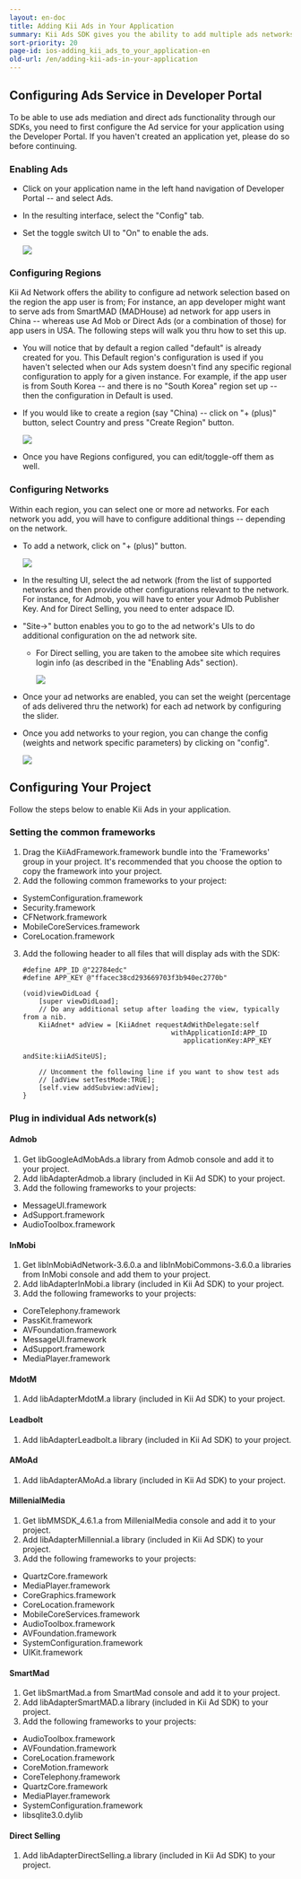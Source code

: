 ```yaml
---
layout: en-doc
title: Adding Kii Ads in Your Application
summary: Kii Ads SDK gives you the ability to add multiple ads networks with only a few lines of client code. Networks are managed in real-time from the developer portal, so changing ad networks or adding new ones no longer requires you to update your client application.
sort-priority: 20
page-id: ios-adding_kii_ads_to_your_application-en
old-url: /en/adding-kii-ads-in-your-application
---
```

## Configuring Ads Service in Developer Portal

To be able to use ads mediation and direct ads functionality through our SDKs, you need to first configure the Ad service for your application using the Developer Portal. If you haven't created an application yet, please do so before continuing.

### Enabling Ads

* Click on your application name in the left hand navigation of Developer Portal -- and select Ads.
* In the resulting interface, select the "Config" tab.
* Set the toggle switch UI to "On" to enable the ads.

    ![](01.png)

### Configuring Regions

Kii Ad Network offers the ability to configure ad network selection based on the region the app user is from; For instance, an app developer might want to serve ads from SmartMAD (MADHouse) ad network for app users in China -- whereas use Ad Mob or Direct Ads (or a combination of those) for app users in USA. The following steps will walk you thru how to set this up.

* You will notice that by default a region called "default" is already created for you. This Default region's configuration is used if you haven't selected when our Ads system doesn't find any specific regional configuration to apply for a given instance. For example, if the app user is from South Korea -- and there is no "South Korea" region set up -- then the configuration in Default is used.
* If you would like to create a region (say "China) -- click on "+ (plus)" button, select Country and press "Create Region" button.

    ![](02.png)

* Once you have Regions configured, you can edit/toggle-off them as well.

### Configuring Networks

Within each region, you can select one or more ad networks. For each network you add, you will have to configure additional things -- depending on the network.

* To add a network, click on "+ (plus)" button.

    ![](03.png)

* In the resulting UI, select the ad network (from the list of supported networks and then provide other configurations relevant to the network. For instance, for Admob, you will have to enter your Admob Publisher Key. And for Direct Selling, you need to enter adspace ID.
* "Site-&gt;" button enables you to go to the ad network's UIs to do additional configuration on the ad network site.
  * For Direct selling, you are taken to the amobee site which requires login info (as described in the "Enabling Ads" section).

    ![](04.png)

* Once your ad networks are enabled, you can set the weight (percentage of ads delivered thru the network) for each ad network by configuring the slider.
* Once you add networks to your region, you can change the config (weights and network specific parameters) by clicking on "config".

    ![](05.png)

## Configuring Your Project

Follow the steps below to enable Kii Ads in your application.

### Setting the common frameworks

1. Drag the KiiAdFramework.framework bundle into the 'Frameworks' group in your project.  It's recommended that you choose the option to copy the framework into your project.
2. Add the following common frameworks to your project:
  * SystemConfiguration.framework
  * Security.framework
  * CFNetwork.framework
  * MobileCoreServices.framework
  * CoreLocation.framework
3. Add the following header to all files that will display ads with the SDK:

    ```objc
    #define APP_ID @"22784edc"
    #define APP_KEY @"ffacec38cd293669703f3b940ec2770b"

    (void)viewDidLoad {
        [super viewDidLoad];
        // Do any additional setup after loading the view, typically from a nib.
        KiiAdnet* adView = [KiiAdnet requestAdWithDelegate:self
                                         withApplicationId:APP_ID
                                            applicationKey:APP_KEY
                                                   andSite:kiiAdSiteUS];

        // Uncomment the following line if you want to show test ads
        // [adView setTestMode:TRUE];
        [self.view addSubview:adView];
    }
    ```

### Plug in individual Ads network(s)

#### Admob

1. Get libGoogleAdMobAds.a library from Admob console and add it to your project.
2. Add libAdapterAdmob.a library (included in Kii Ad SDK) to your project.
3. Add the following frameworks to your projects:
  * MessageUI.framework
  * AdSupport.framework&nbsp;
  * AudioToolbox.framework

#### InMobi

1. Get libInMobiAdNetwork-3.6.0.a and libInMobiCommons-3.6.0.a libraries from InMobi console and add them to your project.
2. Add libAdapterInMobi.a library (included in Kii Ad SDK) to your project.
3. Add the following frameworks to your projects:
  * CoreTelephony.framework
  * PassKit.framework
  * AVFoundation.framework
  * MessageUI.framework
  * AdSupport.framework
  * MediaPlayer.framework

#### MdotM

1. Add libAdapterMdotM.a library (included in Kii Ad SDK) to your project.

#### Leadbolt

1. Add libAdapterLeadbolt.a library (included in Kii Ad SDK) to your project.

#### AMoAd

1. Add libAdapterAMoAd.a library (included in Kii Ad SDK) to your project.

#### MillenialMedia

1. Get libMMSDK_4.6.1.a from MillenialMedia console and add it to your project.
2. Add libAdapterMillennial.a library (included in Kii Ad SDK) to your project.
3. Add the following frameworks to your projects:
  * QuartzCore.framework
  * MediaPlayer.framework
  * CoreGraphics.framework
  * CoreLocation.framework
  * MobileCoreServices.framework
  * AudioToolbox.framework
  * AVFoundation.framework
  * SystemConfiguration.framework
  * UIKit.framework

#### SmartMad

1. Get libSmartMad.a from SmartMad console and add it to your project.
2. Add libAdapterSmartMAD.a library (included in Kii Ad SDK) to your project.
3. Add the following frameworks to your projects:
  * AudioToolbox.framework
  * AVFoundation.framework
  * CoreLocation.framework
  * CoreMotion.framework
  * CoreTelephony.framework
  * QuartzCore.framework
  * MediaPlayer.framework
  * SystemConfiguration.framework
  * libsqlite3.0.dylib

#### Direct Selling

1. Add libAdapterDirectSelling.a library (included in Kii Ad SDK) to your project.

